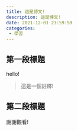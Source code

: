 ```yaml
---
title: 這是博文!
description: 這是博文!
date: 2021-12-01 23:59:59
categories:
 - 學習
---
```


## 第一段標題

hello!  

> 這是一個註釋!

## 第二段標題

謝謝觀看!
